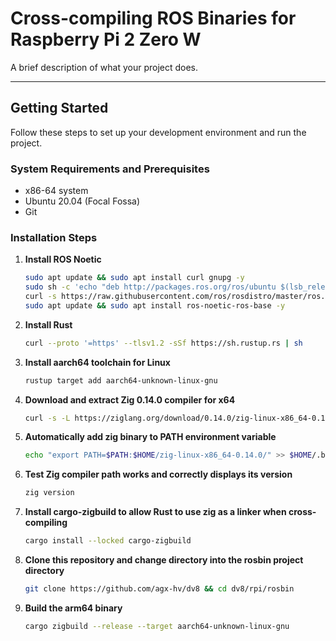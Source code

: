 # Cross-compiling ROS Binaries for Raspberry Pi 2 Zero W

A brief description of what your project does.

---

## Getting Started

Follow these steps to set up your development environment and run the project.

### System Requirements and Prerequisites

- x86-64 system
- Ubuntu 20.04 (Focal Fossa)
- Git

### Installation Steps

1. **Install ROS Noetic**
    ```bash
    sudo apt update && sudo apt install curl gnupg -y
    sudo sh -c 'echo "deb http://packages.ros.org/ros/ubuntu $(lsb_release -sc) main" > /etc/apt/sources.list.d/ros-latest.list'
    curl -s https://raw.githubusercontent.com/ros/rosdistro/master/ros.asc | sudo apt-key add -
    sudo apt update && sudo apt install ros-noetic-ros-base -y
    
2. **Install Rust**
    ```bash
    curl --proto '=https' --tlsv1.2 -sSf https://sh.rustup.rs | sh

3. **Install aarch64 toolchain for Linux**
    ```bash
    rustup target add aarch64-unknown-linux-gnu 

4. **Download and extract Zig 0.14.0 compiler for x64**
    ```bash
    curl -s -L https://ziglang.org/download/0.14.0/zig-linux-x86_64-0.14.0.tar.xz | tar xvJ -C ~

5. **Automatically add zig binary to PATH environment variable**
    ```bash
    echo "export PATH=$PATH:$HOME/zig-linux-x86_64-0.14.0/" >> $HOME/.bashrc && source $HOME/.bashrc

6. **Test Zig compiler path works and correctly displays its version**
    ```bash
    zig version

7. **Install cargo-zigbuild to allow Rust to use zig as a linker when cross-compiling**
    ```bash
    cargo install --locked cargo-zigbuild 

8. **Clone this repository and change directory into the rosbin project directory**
    ```bash
    git clone https://github.com/agx-hv/dv8 && cd dv8/rpi/rosbin

9. **Build the arm64 binary**
    ```bash
    cargo zigbuild --release --target aarch64-unknown-linux-gnu




